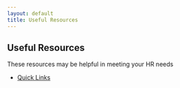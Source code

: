 ```yaml
---
layout: default
title: Useful Resources
---
```

## Useful Resources

These resources may be helpful in meeting your HR needs

* [Quick Links](links/)
